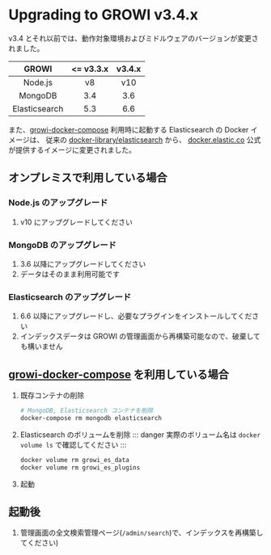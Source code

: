 # Upgrading to GROWI v3.4.x

v3.4 とそれ以前では、動作対象環境およびミドルウェアのバージョンが変更されました。

| GROWI | <= v3.3.x | v3.4.x |
| :---: | :---: | :---: |
| Node.js | v8 | v10 |
| MongoDB | 3.4 | 3.6 |
| Elasticsearch | 5.3 | 6.6 |

また、[growi-docker-compose](https://github.com/weseek/growi-docker-compose) 利用時に起動する Elasticsearch の Docker イメージは、
従来の [docker-library/elasticsearch](https://github.com/docker-library/elasticsearch/blob/6854914f0b890840c75b6db9eeaefbc26177df9c/5/Dockerfile) から、
[docker.elastic.co](https://www.docker.elastic.co/) 公式が提供するイメージに変更されました。

## オンプレミスで利用している場合

### Node.js のアップグレード

1. v10 にアップグレードしてください

### MongoDB のアップグレード

1. 3.6 以降にアップグレードしてください
1. データはそのまま利用可能です

### Elasticsearch のアップグレード

1. 6.6 以降にアップグレードし、必要なプラグインをインストールしてください
1. インデックスデータは GROWI の管理画面から再構築可能なので、破棄しても構いません


## [growi-docker-compose](https://github.com/weseek/growi-docker-compose) を利用している場合

1. 既存コンテナの削除
    ```bash
    # MongoDB, Elasticsearch コンテナを削除
    docker-compose rm mongodb elasticsearch
    ```
1. Elasticsearch のボリュームを削除
    ::: danger
    実際のボリューム名は `docker volume ls` で確認してください
    ::: 
    ```bash
    docker volume rm growi_es_data
    docker volume rm growi_es_plugins
    ```
2. 起動

## 起動後

1. 管理画面の全文検索管理ページ(`/admin/search`)で、インデックスを再構築してください)